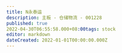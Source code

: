 ```yaml
---
title: N永泰运
description: 主板 - 仓储物流 - 001228
published: true
2022-04-30T06:55:58.000+08:00tags: stock
editor: markdown
dateCreated: 2022-01-01T00:00:00.000Z
---
```


